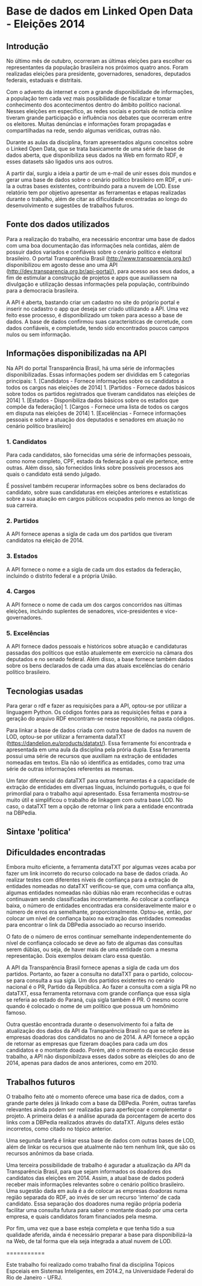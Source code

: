# Base de dados em Linked Open Data - Eleições 2014

## Introdução

  No último mês de outubro, ocorreram as últimas eleições para escolher os representantes da população brasileira nos próximos quatro anos. Foram realizadas eleições para presidente, governadores, senadores, deputados federais, estaduais e distritais.
  
  Com o advento da internet e com a grande disponibilidade de informações, a população tem cada vez mais possibilidade de fiscalizar e tomar conhecimento dos acontecimentos dentro do âmbito político nacional. Nesses eleições em específico, as redes sociais e portais de notícia online tiveram grande participação e influência nos debates que ocorreram entre os eleitores. Muitas denúncias e informações foram propagadas e compartilhadas na rede, sendo algumas verídicas, outras não.
  
  Durante as aulas da disciplina, foram apresentados alguns conceitos sobre o Linked Open Data, que se trata basicamente de uma série de base de dados aberta, que disponibiliza seus dados na Web em formato RDF, e esses datasets são ligados uns aos outros.
  
  A partir daí, surgiu a ideia a partir de um e-mail de unir esses dois mundos e gerar uma base de dados sobre o cenário político brasileiro em RDF, e uni-la a outras bases existentes, contribuindo para a nuvem de LOD. Esse relatório tem por objetivo apresentar as ferramentas e etapas realizadas durante o trabalho, além de citar as dificuldade encontradas ao longo do desenvolvimento e sugestões de trabalhos futuros.

## Fonte dos dados utilizados

  Para a realização do trabalho, era necessário encontrar uma base de dados com uma boa documentação das informações nela contidas, além de possuir dados variados e confiáveis sobre o cenário político e eleitoral brasileiro. O portal Transparência Brasil (http://www.transparencia.org.br/) disponibilizou em agosto desse ano uma API (http://dev.transparencia.org.br/api-portal/), para acesso aos seus dados, a fim de estimular a construção de projetos e apps que auxiliassem na divulgação e utilização dessas informações pela população, contribuindo para a democracia brasileira.
  
  A API é aberta, bastando criar um cadastro no site do próprio portal e inserir no cadastro o app que deseja ser criado utilizando a API. Uma vez feito esse processo, é disponibilizado um token para acesso a base de dados. A base de dados confirmou suas características de corretude, com dados confiáveis, e completude, tendo sido encontrados poucos campos nulos ou sem informação.

## Informações disponibilizadas na API

  Na API do portal Transparência Brasil, há uma série de informações disponibilizadas. Essas informações podem ser divididas em 5 categorias principais:
    1. [Candidatos - Fornece informações sobre os candidatos a todos os cargos nas eleições de 2014]
    1. [Partidos - Fornece dados básicos sobre todos os partidos registrados que tiveram candidatos nas eleições de 2014]
    1. [Estados - Disponibiliza dados básicos sobre os estados que compõe da federação]
    1. [Cargos - Fornece uma lista de todos os cargos em disputa nas eleições de 2014]
    1. [Excelências - Fornece informações pessoais e sobre a atuação dos deputados e senadores em atuação no cenário político brasileiro]
    
### 1. Candidatos
 
 Para cada candidatos, são fornecidas uma série de informações pessoais, como nome completo, CPF, estado da federação a qual ele pertence, entre outras. Além disso, são fornecidos links sobre possíveis processos aos quais o candidato está sendo julgado.
 
  É possível também recuperar informações sobre os bens declarados do candidato, sobre suas candidaturas em eleições anteriores e estatísticas sobre a sua atuação em cargos públicos ocupados pelo menos ao longo de sua carreira.
  
### 2. Partidos

  A API fornece apenas a sigla de cada um dos partidos que tiveram candidatos na eleição de 2014.

### 3. Estados

  A API fornece o nome e a sigla de cada um dos estados da federação, incluindo o distrito federal e a própria União.

### 4. Cargos

  A API fornece o nome de cada um dos cargos concorridos nas últimas eleições, incluindo suplentes de senadores, vice-presidentes e vice-governadores.

### 5. Excelências

 A API fornece dados pessoais e históricos sobre atuação e candidaturas passadas dos políticos que estão atualemente em exercício na câmara dos deputados e no senado federal. Além disso, a base fornece também dados sobre os bens declarados de cada uma das atuais excelências do cenário político brasileiro.

## Tecnologias usadas

  Para gerar o rdf e fazer as requisições para a API, optou-se por utilizar a linguagem Python. Os códigos fontes para as requisições feitas e para a geração do arquivo RDF encontram-se nesse repositório, na pasta códigos.
  
  Para linkar a base de dados criada com outra base de dados na nuvem de LOD, optou-se por utilizar a ferramenta dataTXT (https://dandelion.eu/products/datatxt/). Essa ferramente foi encontrada e apresentada em uma aula da disciplina pela prória dupla. Essa ferramenta possui uma série de recursos que auxiliam na extração de entidades nomeadas em textos. Ela não só identifica as entidades, como traz uma série de outras informações referentes as mesmas.
  
  Um fator diferencial do dataTXT para outras ferramentas é a capacidade de extração de entidades em diversas línguas, incluindo português, o que foi primordial para o trabalho aqui apresentado. Essa ferramenta mostrou-se muito útil e simplificou o trabalho de linkagem com outra base LOD. No caso, o dataTXT tem a opção de retornar o link para a entidade encontrada na DBPedia.

## Sintaxe 'politica'

## Dificuldades encontradas

  Embora muito eficiente, a ferramenta dataTXT por algumas vezes acaba por fazer um link incorreto do recurso colocado na base de dados criada. Ao realizar testes com diferentes níveis de confiança para a extração de entidades nomeadas no dataTXT verificou-se que, com uma confiança alta, algumas entidades nomeadas não dúbias não eram reconhecidas e outras continuavam sendo classificadas incorretamente. Ao colocar a confiança baixa, o número de entidades encontradas era consideravelmente maior e o número de erros era semelhante, proporcionalmente. Optou-se, então, por colocar um nível de confiança baixo na extração das entidades nomeadas para encontrar o link da DBPedia associado ao recurso inserido.
  
  O fato de o número de erros continuar semelhante independentemente do nível de confiança colocado se deve ao fato de algumas das consultas serem dúbias, ou seja, de haver mais de uma entidade com a mesma representação. Dois exemplos deixam claro essa questão.
  
  A API da Transparência Brasil fornece apenas a sigla de cada um dos partidos. Portanto, ao fazer a consulta no dataTXT para o partido, colocou-se para consulta a sua sigla. Um dos partidos existentes no cenário nacional é o PR, Partido da República. Ao fazer a consulta com a sigla PR no dataTXT, essa ferramenta retornava com grande confiança que essa sigla se referia ao estado do Paraná, cuja sigla também é PR. O mesmo ocorre quando é colocado o nome de um político que possua um homônimo famoso.
  
  Outra questão encontrada durante o desenvolvimento foi a falta de atualização dos dados da API da Transparência Brasil no que se refere às empresas doadoras dos candidatos no ano de 2014. A API fornece a opção de retornar as empresas que fizeram doações para cada um dos candidatos e o montante doado. Porém, até o momento da execução desse trabalho, a API não disponibilzava esses dados sobre as eleições do ano de 2014, apenas para dados de anos anteriores, como em 2010.

## Trabalhos futuros

  O trabalho feito até o momento oferece uma base rica de dados, com a grande parte deles já linkado com a base da DBPedia. Porém, outras tarefas relevantes ainda podem ser realizadas para aperfeiçoar e complementar o projeto. A primeira delas é a análise apurada da porcentagem de acerto dos links com a DBPedia realizados através do dataTXT. Alguns deles estão incorretos, como citado no tópico anterior.
  
  Uma segunda tarefa é linkar essa base de dados com outras bases de LOD, além de linkar os recursos que atualmente não tem nenhum link, que são os recursos anônimos da base criada.
  
  Uma terceira possibilidade de trabalho é aguradar a atualização da API da Transparência Brasil, para que sejam informados os doadores dos candidatos das eleições em 2014. Assim, a atual base de dados poderá receber mais informações relevantes sobre o cenário político brasileiro. Uma sugestão dada em aula é a de colocar as empresas doadoras numa região separada do RDF, ao invés de ser um recurso 'interno' de cada candidato. Essa separação dos doadores numa região própria poderia facilitar uma consulta futura para saber o montante doado por uma certa empresa, e quais candidatos foram financiados pela mesma.
  
  Por fim, uma vez que a base esteja completa e que tenha tido a sua qualidade aferida, ainda é necessário preparar a base para disponibilizá-la na Web, de tal forma que ela seja integrada a atual nuvem de LOD.

===========

Este trabalho foi realizado como trabalho final da disciplina Tópicos Espceiais em Sistemas Inteligentes, em 2014.2, na Universidade Federal do Rio de Janeiro - UFRJ.
